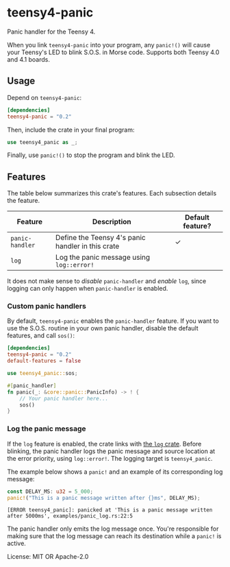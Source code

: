 # teensy4-panic

Panic handler for the Teensy 4.

When you link `teensy4-panic` into your program, any `panic!()` will cause
your Teensy's LED to blink S.O.S. in Morse code. Supports both Teensy 4.0 and
4.1 boards.

## Usage

Depend on `teensy4-panic`:

```toml
[dependencies]
teensy4-panic = "0.2"
```

Then, include the crate in your final program:

```rust
use teensy4_panic as _;
```

Finally, use `panic!()` to stop the program and blink the LED.

## Features

The table below summarizes this crate's features. Each subsection details the feature.

| Feature         |         Description                                | Default feature? |
| --------------- | -------------------------------------------------- | ---------------- |
| `panic-handler` | Define the Teensy 4's panic handler in this crate  |        ✓         |
| `log`           | Log the panic message using `log::error!`          |                  |

It does not make sense to _disable_ `panic-handler` and _enable_ `log`, since logging can
only happen when `panic-handler` is enabled.

### Custom panic handlers

By default, `teensy4-panic` enables the `panic-handler` feature. If you want
to use the S.O.S. routine in your own panic handler, disable the default
features, and call `sos()`:

```toml
[dependencies]
teensy4-panic = "0.2"
default-features = false
```

```rust
use teensy4_panic::sos;

#[panic_handler]
fn panic(_: &core::panic::PanicInfo) -> ! {
    // Your panic handler here...
    sos()
}
```

### Log the panic message

If the `log` feature is enabled, the crate links with [the `log` crate](https://crates.io/crates/log).
Before blinking, the panic handler logs the panic message and source location at the error priority,
using `log::error!`. The logging target is `teensy4_panic`.

The example below shows a `panic!` and an example of its corresponding log message:

```rust
const DELAY_MS: u32 = 5_000;
panic!("This is a panic message written after {}ms", DELAY_MS);
```
```
[ERROR teensy4_panic]: panicked at 'This is a panic message written after 5000ms', examples/panic_log.rs:22:5
```

The panic handler only emits the log message once. You're responsible for making sure that the
log message can reach its destination while a `panic!` is active.

License: MIT OR Apache-2.0
